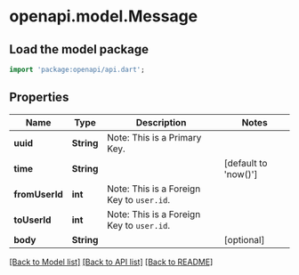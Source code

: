 # openapi.model.Message

## Load the model package
```dart
import 'package:openapi/api.dart';
```

## Properties
Name | Type | Description | Notes
------------ | ------------- | ------------- | -------------
**uuid** | **String** | Note: This is a Primary Key.<pk/> | 
**time** | **String** |  | [default to 'now()']
**fromUserId** | **int** | Note: This is a Foreign Key to `user.id`.<fk table='user' column='id'/> | 
**toUserId** | **int** | Note: This is a Foreign Key to `user.id`.<fk table='user' column='id'/> | 
**body** | **String** |  | [optional] 

[[Back to Model list]](../README.md#documentation-for-models) [[Back to API list]](../README.md#documentation-for-api-endpoints) [[Back to README]](../README.md)


